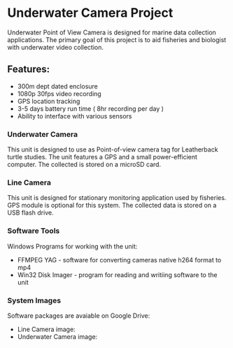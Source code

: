 # Underwater Camera Project
Underwater Point of View Camera is designed for marine data collection applications. The primary goal of this project is to aid fisheries and biologist with underwater video collection.

## Features:
* 300m dept dated enclosure
* 1080p 30fps video recording
* GPS location tracking
* 3-5 days battery run time ( 8hr recording per day )
* Ability to interface with various sensors

### Underwater Camera
This unit is designed to use as Point-of-view camera tag for Leatherback turtle studies. The unit features a GPS and a small power-efficient computer. The collected is stored on a microSD card.

### Line Camera
This unit is designed for stationary monitoring application used by fisheries. GPS module is optional for this system. The collected data is stored on a USB flash drive.

### Software Tools
Windows Programs for working with the unit:
* FFMPEG YAG - software for converting cameras native h264 format to mp4
* Win32 Disk Imager - program for reading and writiing software to the unit

### System Images
Software packages are avaiable on Google Drive:
* Line Camera image: 
* Underwater Camera image: